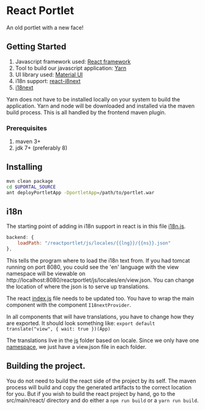 # React Portlet

An old portlet with a new face!

## Getting Started
1.  Javascript framework used: [React framework](https://facebook.github.io/react/)
2.  Tool to build our javascript application: [Yarn](https://yarnpkg.com/en/)
3.  UI library used: [Material UI](http://www.material-ui.com/#/)
4.  i18n support: [react-i8next](https://github.com/i18next/react-i18next)
5.  [i18next](https://www.i18next.com/)

Yarn does not have to be installed locally on your system to build the application. Yarn and node will be downloaded and installed via the maven build process. This is all handled by the frontend maven plugin.

### Prerequisites
1.  maven 3+
2.  jdk 7+ (preferably 8)

## Installing
```bash
mvn clean package
cd $UPORTAL_SOURCE
ant deployPortletApp -DportletApp=/path/to/portlet.war
```

## i18n
The starting point of adding in i18n support in react is in this file [i18n.js](src/main/react/src/i18n.js). 

```javascript
backend: {
    loadPath: "/reactportlet/js/locales/{{lng}}/{{ns}}.json"
},
```

This tells the program where to load the i18n text from. If you had tomcat running on port 8080, you could see the 'en' language with the view namespace will be viewable on http://localhost:8080/reactportlet/js/locales/en/view.json. You can change the location of where the json is to serve up translations.

The react [index.js](src/main/react/src/index.js) file needs to be updated too. You have to wrap the main component with the component `I18nextProvider`.

In all components that will have translations, you have to change how they are exported. It should look something like: `export default translate("view", { wait: true })(App)`

The translations live in the [js](src/main/webapp/js/) folder based on locale. Since we only have one [namespace](https://www.i18next.com/principles/namespaces.html), we just have a view.json file in each folder.

## Building the project.
You do not need to build the react side of the project by its self. The maven process will build and copy the generated artifacts to the correct location for you. But if you wish to build the react project by hand, go to the src/main/react/ directory and do either a `npm run build` or a `yarn run build`.
